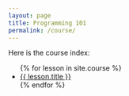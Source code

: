 ```yaml
---
layout: page
title: Programming 101
permalink: /course/
---
```


Here is the course index:

<ul>
  {% for lesson in site.course %}
    <li>
      <a href="{{ lesson.url | relative_url }}">{{ lesson.title }}</a>
    </li>
  {% endfor %}
</ul>
